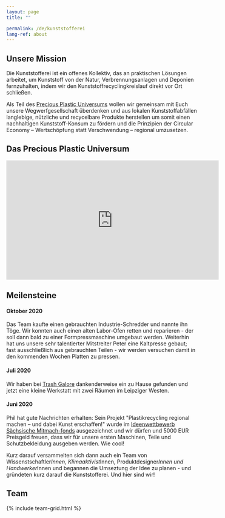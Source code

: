 ```yaml
---
layout: page
title: ""

permalink: /de/kunststofferei
lang-ref: about
---
```


## Unsere Mission

Die Kunststofferei ist ein offenes Kollektiv, das an praktischen Lösungen arbeitet, um Kunststoff von der Natur, Verbrennungsanlagen und Deponien fernzuhalten, indem wir den Kunststoffrecyclingkreislauf direkt vor Ort schließen.

Als Teil des [Precious Plastic Universums](https://preciousplastic.com/) wollen wir gemeinsam mit Euch unsere Wegwerfgesellschaft überdenken und aus lokalen Kunststoffabfällen langlebige, nützliche und recycelbare Produkte herstellen um somit einen nachhaltigen Kunststoff-Konsum zu fördern und die Prinzipien der Circular Economy – Wertschöpfung statt Verschwendung – regional umzusetzen.

## Das Precious Plastic Universum

<iframe width="560" height="315" src="https://www.youtube.com/embed/Os7dREQ00l4" frameborder="0" allow="accelerometer; autoplay; clipboard-write; encrypted-media; gyroscope; picture-in-picture" allowfullscreen></iframe>

## Meilensteine

#### Oktober 2020

Das Team kaufte einen gebrauchten Industrie-Schredder und nannte ihn Töge. Wir konnten auch einen alten Labor-Ofen retten und reparieren - der soll dann bald zu einer Formpressmaschine umgebaut werden. Weiterhin hat uns unsere sehr talentierter Mitstreiter Peter eine Kaltpresse gebaut; fast ausschließlich aus gebrauchten Teilen - wir werden versuchen damit in den kommenden Wochen Platten zu pressen.

#### Juli 2020

Wir haben bei [Trash Galore](https://trashgalore.de/) dankenderweise ein zu Hause gefunden und jetzt eine kleine Werkstatt mit zwei Räumen im Leipziger Westen.

#### Juni 2020

Phil hat gute Nachrichten erhalten: Sein Projekt "Plastikrecycling regional machen – und dabei Kunst erschaffen!" wurde im [Ideenwettbewerb Sächsische Mitmach-fonds](https://www.mitmachfonds-sachsen.de/) ausgezeichnet und wir dürfen und 5000 EUR Preisgeld freuen, dass wir für unsere ersten Maschinen, Teile und Schutzbekleidung ausgeben werden. Wie cool!

Kurz darauf versammelten sich dann auch ein Team von Wissenstschaftler*Innen, Klimaaktivist*Innen, Produktdesigner*Innen und Handwerker*Innen und begannen die Umseztung der Idee zu planen - und gründeten kurz darauf die Kunststofferei. Und hier sind wir!

## Team

{% include team-grid.html %}
